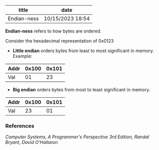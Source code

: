 | title       | date             |
| ----------- | ---------------- |
| Endian-ness | 10/15/2023 18:54 |

**Endian-ness** refers to how bytes are ordered.

Consider the hexadecimal representation of 0x0123

-   **Little endian** orders bytes from least to most significant in memory. Example:

| Addr | 0x100 | 0x101 |
| ---- | ----- | ----- |
| Val  | 01    | 23    |

-   **Big endian** orders bytes from most to least significant in memory.

| Addr | 0x100 | 0x101 |
| ---- | ----- | ----- |
| Val  | 23    | 01    |

### References

_Computer Systems, A Programmer's Perspective 3rd Edition, Randal Bryant, David O'Hallaron_
